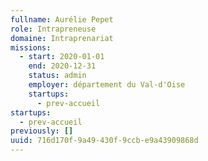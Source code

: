 ```yaml
---
fullname: Aurélie Pepet
role: Intrapreneuse
domaine: Intraprenariat
missions:
  - start: 2020-01-01
    end: 2020-12-31
    status: admin
    employer: département du Val-d'Oise
    startups:
      - prev-accueil
startups:
  - prev-accueil
previously: []
uuid: 716d170f-9a49-430f-9ccb-e9a43909868d
---
```

